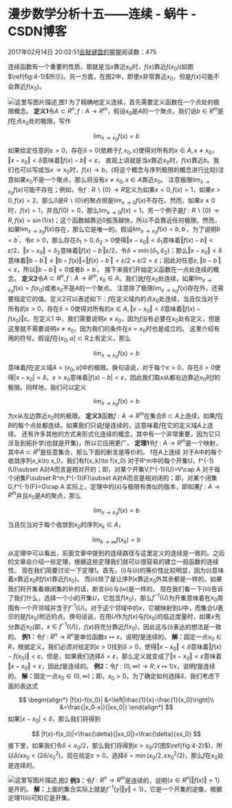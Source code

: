 
# 漫步数学分析十五——连续 - 蜗牛 - CSDN博客


2017年02月14日 20:02:51[会敲键盘的猩猩](https://me.csdn.net/u010182633)阅读数：475


连续函数有一个重要的性质，那就是当$x$靠近$x_0$时，$f(x)$靠近$f(x_0)$(如图$\ref{fig:4-1}$所示)。另一方面，在图2中，即使$x$非常靠近$x_0$，但是$f(x)$可能不会靠近$f(x_0)$。

![这里写图片描述](https://img-blog.csdn.net/20170214195923350?watermark/2/text/aHR0cDovL2Jsb2cuY3Nkbi5uZXQvdTAxMDE4MjYzMw==/font/5a6L5L2T/fontsize/400/fill/I0JBQkFCMA==/dissolve/70/gravity/SouthEast)[ ](https://img-blog.csdn.net/20170214195923350?watermark/2/text/aHR0cDovL2Jsb2cuY3Nkbi5uZXQvdTAxMDE4MjYzMw==/font/5a6L5L2T/fontsize/400/fill/I0JBQkFCMA==/dissolve/70/gravity/SouthEast)
图1
为了精确地定义连续，首先需要定义函数在一个点处的极限概念。
$\textbf{定义1}$令$A\subset R^n,f:A\to R^m$，假设$x_0$是$A$的一个聚点，我们说$b\in R^m$是$f$在点$x_0$处的极限，写作

$$
\lim_{x\to x_0}f(x)=b
$$
如果给定任意的$\varepsilon>0$，存在$\delta>0$(依赖于$f,x_0,\varepsilon$)使得对所有的$x\in A,x\neq x_0$，$\Vert x-x_0\Vert<\delta$意味着$\Vert f(x)-b\Vert<\varepsilon$。
直观上讲就是当$x$靠近$x_0$时，$f(x)$靠近$b$。我们也可以写成当$x\to x_0$时，$f(x)\to b$。(将这个概念与序列极限的概念进行比较)注意如果$x_0$不是一个聚点，那么将没有$x\neq x_0,x\in A$靠近$x_0$。
注意极限$\lim_{x\to x_0}f(x)$可能不存在；例如，令$f:R\backslash\{0\}\to R$定义为如果$x<0,f(x)=1$，如果$x>0,f(x)=2$，那么0是$R\backslash\{0\}$的聚点但是$\lim_{x\to 0}f(x)$不存在。然而，如果$x\neq0$时，$f(x)=1$，并且$f(0)=0$，那么$\lim_{x\to 0}f(x)=1$。另一个例子是$f:R\backslash\{0\}\to R,f(x)=\sin(1/x)$；这个函数越靠近0振荡越快，所以不会靠近任何极限。然而，如果$\lim_{x\to x_0}f(x)$存在，那么它是唯一的。假设$\lim_{x\to x_0}f(x)=b,b^{'}$，为了说明$b=b^{'}$，令$\varepsilon>0$，那么存在$\delta_1>0,\delta_2>0$使得$\Vert x-x_0\Vert<\delta_1$意味着$\Vert f(x)-b\Vert<\varepsilon/2$，$\Vert x-x_0\Vert<\delta_2$意味着$\Vert f(x)-b^{'}\Vert\varepsilon/2$，令$\delta=\min\{\delta_1,\delta_2\}$；那么$\Vert x-x_0\Vert<\delta$意味着$\Vert b-b^{'}\Vert\leq\Vert b-f(x)\Vert+\Vert f(x)-b^{'}\Vert<\varepsilon/2+\varepsilon/2=\varepsilon$；因此对任意$\varepsilon,\Vert b-b^{'}\Vert<\varepsilon$，所以$\Vert b-b^{'}\Vert=0$或者$b=b^{'}$。
接下来我们开始定义函数在一点处连续的概念。
$\textbf{定义2}$令$A\subset R^n,f:A\to R^m,x_0\in A$。我们说$f$在$x_0$处连续，如果$\lim_{x\to x_0}f(x)=f(x_0)$或者$x_0$不是$A$的一个聚点。
注意除了极限$\lim_{x\to x_0}f(x)$存在外，还需要指定它的值。定义2可以表述如下：$f$在定义域内的点$x_0$处连续，当且仅当对于所有的$\varepsilon>0$，存在$\delta>0$使得对所有的$x\in A,\Vert x-x_0\Vert<\delta$意味着$\Vert f(x)-f(x_0)\Vert\varepsilon$。在定义1 中，我们需要说明$x\neq x_0$，因为$f$没有必要在$x_0$处有定义，但是这里就不需要说明$x\neq x_0$，因为我们的条件在$x=x_0$时也是成立的。
这里介绍有用的符号。假设$f$在$(x_0,a]\subset R$上有定义，那么

$$
\lim_{x\to x_0}f(x)=b
$$
意味着$f$在定义域$A=(x_0,a]$中的极限。换句话说，对于每个$\varepsilon>0$，存在$\delta>0$使得$|x-x_0|<\delta$，$x>x_0$意味着$|f(x)-b|<\varepsilon$，因此我们取$x$从都右边靠近$x_0$时$f$的极限。同样地，我们可以定义

$$
\lim_{x\to x_0}f(x)=b
$$
为$x$从左边靠近$x_0$时的极限。
$\textbf{定义3}$函数$f:A\to R^{m}$在集合$B\subset A$上连续，如果$f$在$B$的每个点处都连续。如果我们只说$f$是连续的，这意味着$f$在它的定义域$A$上连续。
还有许多其他的方式来形式化连续的概念，其中有一个非常重要，因为它只涉及到拓扑学(也就是开集)，所以它应用更广。
$\textbf{定理1}$令$f:A\to R^m$是一个映射，其中$A\subset R^n$是任意集合，那么下面的断言是等价的。
f在A上连续
对于A中的每个收敛序列x_k\to x_0，我们有f(x_k)\to f(x_0)
对于R^m中的每个开集U，f^{-1}(U)\subset A对A而言是相对开的；即，对某个开集V,f^{-1}(U)=V\cap A
对于每个闭集F\subset R^m,f^{-1}(F)\subset A对A而言是相对闭的；即，对某个闭集G,f^{-1}(F)=G\cap A
实际上，定理中的$\textrm{(ii)}$与极限有类似的版本，即如果$f:A\to R^m$并且$x_0$是$A$的聚点，那么

$$
\lim_{x\to x_0}f(x)=b
$$
当且仅当对于每个收敛到$x_0$的序列$x_k\in A$，

$$
\lim_{k\to\infty}f(x_k)=b
$$
从定理中可以看出，前面文章中提到的连续路径与这里定义的连续是一致的。之后的文章会介绍一些定理，根据这些定理我们就可以很容易的建立一般函数的连续性。
现在我们简要讨论一下定理1。首先，$\textrm{(i)}$与$\textrm{(ii)}$的等价性比较明显，因为$\textrm{(i)}$意味着$x$靠近$x_0$时$f(x)$靠近$f(x_0)$。 而$\textrm{(ii)}$除了是让序列$x$靠近$x_0$外其余都是一样的。如果我们将开集看做闭集的补的话，断言$\textrm{(iii)}$与$\textrm{(iv)}$是一样的。
现在我们看一下$\textrm{(iii)}$告诉了我们什么，选择一个小的开集$U$，它包含$f(x_0)$，那么$f^{-1}(U)$为开集意味着在$x_0$周围有一个开邻域并含于$f^{-1}(U)$。对于这个邻域中的$x$，它被映射到$U$中，而集合$U$表示的是$f(x_0)$附近的点。换句话说，在用$U$作为$f(x)$与$f(x_0)$的临近度量时，如果$x$充分靠近$x_0$(即，$x\in f^{-1}(U)$)，$f(x)$将充分靠近$f(x_0)$，因此这与$\textrm{(i)}$表达的想法是一致的。
$\textbf{例1：}$令$f:R^n\to R^n$是单位函数$x\mapsto x$，说明$f$是连续的。
$\textbf{解：}$固定一点$x_0\in R$，根据定义，我们必须对给定的$\varepsilon>0$找到$\delta>0$，使得$\Vert x-x_0\Vert<\delta$意味着$\Vert f(x)-f(x_0)\Vert<\varepsilon$。但是，如果我们选择$\delta=\varepsilon$，那么定义就变成了$\Vert x-x_0\Vert<\varepsilon$意味着$\Vert x-x_0\Vert<\varepsilon$，因此$f$是连续的。
$\textbf{例2：}$令$f:(0,\infty)\to R;x\mapsto 1/x$，说明$f$是连续的。
$\textbf{解：}$固定一点$x_0\in(0,\infty)$；即，$x_0>0$。为了确定如何选择$\delta$，我们考虑下面的表达式

$$
\begin{align*}
|f(x)-f(x_0)|
&=\left|\frac{1}{x}-\frac{1}{x_0}\right|\\
&=\frac{|x_0-x|}{|xx_0|}
\end{align*}
$$
如果$|x-x_0|<\delta$，那么我们将得到

$$
|f(x)-f(x_0)|<\frac{\delta}{|xx_0|}=\frac{\delta}{xx_0}
$$
接下里，如果我们令$\delta<x_0/2$，那么我们将得到$x>x_0/2$(图$\ref{fig:4-2}$)，所以$\delta/xx_0<(2\delta/x_0^2)$。现在给定$\varepsilon>0$，选择$\delta=\min(x_0/2,\varepsilon x_0^2/2)$，那么$f$在$x_0$处是连续的。

![这里写图片描述](https://img-blog.csdn.net/20170214200144203?watermark/2/text/aHR0cDovL2Jsb2cuY3Nkbi5uZXQvdTAxMDE4MjYzMw==/font/5a6L5L2T/fontsize/400/fill/I0JBQkFCMA==/dissolve/70/gravity/SouthEast)[ ](https://img-blog.csdn.net/20170214200144203?watermark/2/text/aHR0cDovL2Jsb2cuY3Nkbi5uZXQvdTAxMDE4MjYzMw==/font/5a6L5L2T/fontsize/400/fill/I0JBQkFCMA==/dissolve/70/gravity/SouthEast)
图2
$\textbf{例3：}$令$f:R^n\to R^m$是连续的，说明$\{x\in R^n|\Vert f(x)\Vert<1\}$是开的。
$\textbf{解：}$上面的集合实际上就是$f^{-1}\{y|\Vert y\Vert<1\}$，它是一个开集的逆像，根据定理1$\textrm{(iii)}$可知它是开集。
[
						](https://img-blog.csdn.net/20170214200144203?watermark/2/text/aHR0cDovL2Jsb2cuY3Nkbi5uZXQvdTAxMDE4MjYzMw==/font/5a6L5L2T/fontsize/400/fill/I0JBQkFCMA==/dissolve/70/gravity/SouthEast)
[
	](https://img-blog.csdn.net/20170214200144203?watermark/2/text/aHR0cDovL2Jsb2cuY3Nkbi5uZXQvdTAxMDE4MjYzMw==/font/5a6L5L2T/fontsize/400/fill/I0JBQkFCMA==/dissolve/70/gravity/SouthEast)
